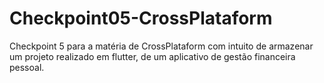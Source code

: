 # Checkpoint05-CrossPlataform
Checkpoint 5 para a matéria de CrossPlataform com intuito de armazenar um projeto realizado em flutter, de um aplicativo de gestão financeira pessoal.
